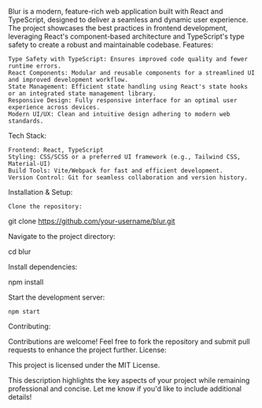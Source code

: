 Blur is a modern, feature-rich web application built with React and TypeScript, designed to deliver a seamless and dynamic user experience. The project showcases the best practices in frontend development, leveraging React's component-based architecture and TypeScript's type safety to create a robust and maintainable codebase.
Features:

    Type Safety with TypeScript: Ensures improved code quality and fewer runtime errors.
    React Components: Modular and reusable components for a streamlined UI and improved development workflow.
    State Management: Efficient state handling using React's state hooks or an integrated state management library.
    Responsive Design: Fully responsive interface for an optimal user experience across devices.
    Modern UI/UX: Clean and intuitive design adhering to modern web standards.

Tech Stack:

    Frontend: React, TypeScript
    Styling: CSS/SCSS or a preferred UI framework (e.g., Tailwind CSS, Material-UI)
    Build Tools: Vite/Webpack for fast and efficient development.
    Version Control: Git for seamless collaboration and version history.

Installation & Setup:

    Clone the repository:

git clone https://github.com/your-username/blur.git

Navigate to the project directory:

cd blur

Install dependencies:

npm install

Start the development server:

    npm start

Contributing:

Contributions are welcome! Feel free to fork the repository and submit pull requests to enhance the project further.
License:

This project is licensed under the MIT License.

This description highlights the key aspects of your project while remaining professional and concise. Let me know if you'd like to include additional details!